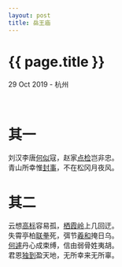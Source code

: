 ```yaml
---
layout: post
title: 岳王庙
---
```


{{ page.title }}
================

<p class="meta">29 Oct 2019 - 杭州</p>

<br>

# 其一

刘汉李唐[何似](https://www.zdic.net/hans/%E4%BD%95%E4%BC%BC)寇，赵家[点检](https://baike.baidu.com/item/%E9%83%BD%E7%82%B9%E6%A3%80)岂非忠。  
青山所幸惟[封事](https://www.zdic.net/hans/%E5%B0%81%E4%BA%8B)，不在松冈月夜风。  


# 其二
云想[高标](https://www.zdic.net/hans/%E9%AB%98%E6%A0%87)容易孤，[栖霞岭](https://baike.baidu.com/item/%E6%A0%96%E9%9C%9E%E5%B2%AD)上几回迂。  
失霄亭柏[联拳](https://www.zdic.net/hans/%E8%81%94%E6%8B%B3)死，弭节[羲和](https://www.zdic.net/hans/%E7%BE%B2%E5%92%8C)掩日乌。  
[何遽](https://www.zdic.net/hans/%E4%BD%95%E9%81%BD)丹心成束缚，信由弱骨姓夷胡。  
君恩[独到](https://www.zdic.net/hans/%E7%8B%AC%E5%88%B0)盈天地，无所幸来无所辜。
<br><br>
